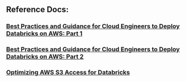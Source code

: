 ## Reference Docs:

### [Best Practices and Guidance for Cloud Engineers to Deploy Databricks on AWS: Part 1](https://www.databricks.com/blog/2022/09/30/best-practices-and-guidance-cloud-engineers-deploy-databricks-aws-part-1.html#:~:text=Databricks%20architecture%20for%20cloud%20engineers%201%20The%20control,that%20are%20spun%20up%20within%20your%20AWS%20environment.)

### [Best Practices and Guidance for Cloud Engineers to Deploy Databricks on AWS: Part 2](https://www.databricks.com/blog/2023/01/27/best-practices-and-guidance-cloud-engineers-deploy-databricks-aws-part-2.html)

### [Optimizing AWS S3 Access for Databricks](https://www.databricks.com/blog/2022/11/08/optimizing-aws-s3-access-databricks.html)